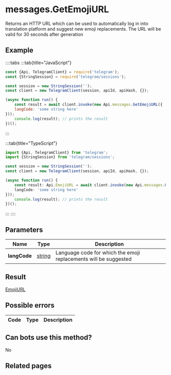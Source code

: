 # messages.GetEmojiURL

Returns an HTTP URL which can be used to automatically log in into translation platform and suggest new emoji replacements. The URL will be valid for 30 seconds after generation



## Example

::::tabs
:::tab{title="JavaScript"}
```js
const {Api, TelegramClient} = require('telegram');
const {StringSession} = require('telegram/sessions');

const session = new StringSession('');
const client = new TelegramClient(session, apiId, apiHash, {});

(async function run() {
    const result = await client.invoke(new Api.messages.GetEmojiURL({
    langCode: 'some string here'
}));
    console.log(result); // prints the result
})();
```
:::

:::tab{title="TypeScript"}
```ts
import {Api, TelegramClient} from 'telegram';
import {StringSession} from 'telegram/sessions';

const session = new StringSession('');
const client = new TelegramClient(session, apiId, apiHash, {});

(async function run() {
    const result: Api.EmojiURL = await client.invoke(new Api.messages.GetEmojiURL({
    langCode: 'some string here'
}));
    console.log(result); // prints the result
})();
```
:::
::::



## Parameters

| Name | Type | Description |
| :--: | ---- | ----------- |
| **langCode** | [string](https://core.telegram.org/type/string) | Language code for which the emoji replacements will be suggested 


## Result

[EmojiURL](https://core.telegram.org/type/EmojiURL)



## Possible errors

| Code | Type | Description |
| :--: | ---- | ----------- |


## Can bots use this method?

No

## Related pages


